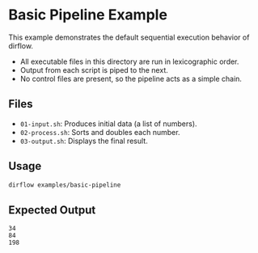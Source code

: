 # Basic Pipeline Example

This example demonstrates the default sequential execution behavior of dirflow.

- All executable files in this directory are run in lexicographic order.
- Output from each script is piped to the next.
- No control files are present, so the pipeline acts as a simple chain.

## Files
- `01-input.sh`: Produces initial data (a list of numbers).
- `02-process.sh`: Sorts and doubles each number.
- `03-output.sh`: Displays the final result.

## Usage
```bash
dirflow examples/basic-pipeline
```

## Expected Output
```
34
84
198
```